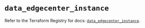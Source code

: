 # `data_edgecenter_instance`

Refer to the Terraform Registry for docs: [`data_edgecenter_instance`](https://registry.terraform.io/providers/edge-center/edgecenter/0.10.3/docs/data-sources/instance).
